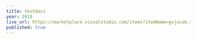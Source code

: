 ```yaml
---
title: testdocs
year: 2019
live_url: https://marketplace.visualstudio.com/items?itemName=gvjacob.testdocs
published: true
---
```

